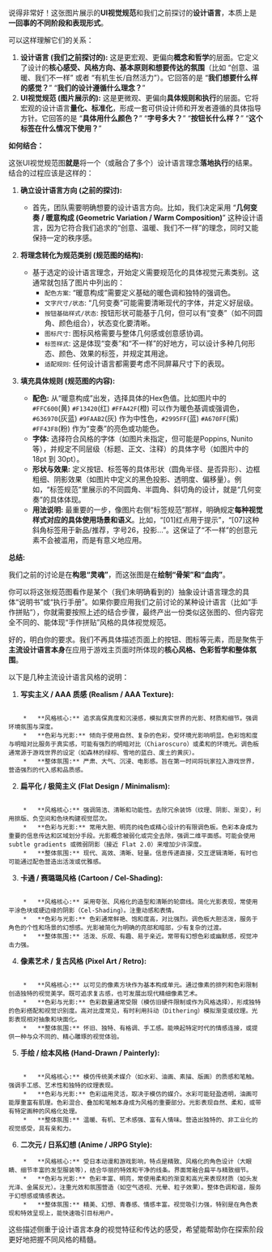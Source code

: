 说得非常好！这张图片展示的**UI视觉规范**和我们之前探讨的**设计语言**，本质上是**一回事的不同阶段和表现形式**。

可以这样理解它们的关系：

1.  **设计语言 (我们之前探讨的):** 这是更宏观、更偏向**概念和哲学**的层面。它定义了设计的**核心感受、风格方向、基本原则和想要传达的氛围**（比如 “创意、温暖、我们不一样” 或者 “有机生长/自然活力”）。它回答的是 “**我们想要什么样的感觉？**” “**我们的设计遵循什么理念？**”
2.  **UI视觉规范 (图片展示的):** 这是更微观、更偏向**具体规则和执行**的层面。它将宏观的设计语言**量化、标准化**，形成一套可供设计师和开发者遵循的具体指导方针。它回答的是 “**具体用什么颜色？**” “**字号多大？**” “**按钮长什么样？**” “**这个标签在什么情况下使用？**”

**如何结合：**

这张UI视觉规范图**就是**将一个（或融合了多个）设计语言理念**落地执行**的结果。结合的过程应该是这样的：

1.  **确立设计语言方向 (之前的探讨):**
    *   首先，团队需要明确想要的设计语言方向。比如，我们决定采用 “**几何变奏 / 暖意构成 (Geometric Variation / Warm Composition)**” 这种设计语言，因为它符合我们追求的“创意、温暖、我们不一样”的理念，同时又能保持一定的秩序感。

2.  **将理念转化为规范类别 (规范图的结构):**
    *   基于选定的设计语言理念，开始定义需要规范化的具体视觉元素类别。这通常就包括了图片中列出的：
        *   `配色方案`: “暖意构成”需要定义基础的暖色调和独特的强调色。
        *   `文字尺寸/状态`: “几何变奏”可能需要清晰现代的字体，并定义好层级。
        *   `按钮基础样式/状态`: 按钮形状可能基于几何，但可以有“变奏”（如不同圆角、颜色组合），状态变化要清晰。
        *   `图标尺寸`: 图标风格需要与整体几何感或创意感协调。
        *   `标签样式`: 这是体现“变奏”和“不一样”的好地方，可以设计多种几何形态、颜色、效果的标签，并规定其用途。
        *   `适配规则`: 任何设计语言都需要考虑不同屏幕尺寸下的表现。

3.  **填充具体规则 (规范图的内容):**
    *   **配色:** 从“暖意构成”出发，选择具体的Hex色值。比如图片中的 `#FFC600`(黄) `#F13420`(红) `#FFA42F`(橙) 可以作为暖色基调或强调色，`#636970`(灰蓝) `#9FAAB2`(灰) 作为中性色，`#2995FF`(蓝) `#A670FF`(紫) `#FF43F8`(粉) 作为“变奏”的亮色或功能色。
    *   **字体:** 选择符合风格的字体（如图片未指定，但可能是Poppins, Nunito等），并规定不同层级（标题、正文、注释）的具体字号（如图片中的 18pt 到 30pt）。
    *   **形状与效果:** 定义按钮、标签等的具体形状（圆角半径、是否异形）、边框粗细、阴影效果（如图片中定义的黑色投影、透明度、偏移量）。例如，“标签规范”里展示的不同圆角、半圆角、斜切角的设计，就是“几何变奏”的具体体现。
    *   **用法说明:** 最重要的一步，像图片右侧“标签规范”那样，明确规定**每种视觉样式对应的具体使用场景和语义**。比如，“[01]红点用于提示”，“[07]这种斜角标签用于新品/推荐，字号26，投影...”。这保证了“不一样”的创意元素不会被滥用，而是有意义地应用。

**总结:**

我们之前的讨论是在**构思“灵魂”**，而这张图是在**绘制“骨架”和“血肉”**。

你可以将这张规范图看作是某个（我们未明确看到的）抽象设计语言理念的具体“说明书”或“执行手册”。如果你要应用我们之前讨论的某种设计语言（比如“手作拼贴”），你就需要按照上述的结合步骤，最终产出一份类似这张图的、但内容完全不同的、能体现“手作拼贴”风格的具体视觉规范。


好的，明白你的要求。我们不再具体描述页面上的按钮、图标等元素，而是聚焦于**主流设计语言本身**在应用于游戏主页面时所体现的**核心风格、色彩哲学和整体氛围**。

以下是几种主流设计语言风格的说明：

1.  **写实主义 / AAA 质感 (Realism / AAA Texture):**
```

    *   **风格核心:** 追求高保真度和沉浸感，模拟真实世界的光影、材质和细节。强调环境氛围与深度。
    *   **色彩与光影:** 倾向于使用自然、复杂的色彩，受环境光影响明显。色彩饱和度与明暗对比服务于真实感，可能有强烈的明暗对比（Chiaroscuro）或柔和的环境光。调色板通常源于游戏世界的设定（如森林的绿棕、雪地的蓝白、废土的黄灰）。
    *   **整体氛围:** 严肃、大气、沉浸、电影感。旨在第一时间将玩家拉入游戏世界，营造强烈的代入感和品质感。
```

2.  **扁平化 / 极简主义 (Flat Design / Minimalism):**
```

    *   **风格核心:** 强调简洁、清晰和功能性。去除冗余装饰（纹理、阴影、渐变），利用排版、负空间和色块构建视觉层次。
    *   **色彩与光影:** 常用大胆、明亮的纯色或精心设计的有限调色板。色彩本身成为重要的信息传达和区域划分手段。光影概念被弱化或完全去除，强调二维平面感。可能会使用 subtle gradients 或微弱阴影（接近 Flat 2.0）来增加少许深度。
    *   **整体氛围:** 现代、高效、清晰、轻量。信息传递直接，交互逻辑清晰，有时也可能通过配色营造出活泼或优雅感。
```

3.  **卡通 / 赛璐璐风格 (Cartoon / Cel-Shading):**
```

    *   **风格核心:** 采用夸张、风格化的造型和清晰的轮廓线。简化光影表现，常使用平涂色块或硬边缘的阴影（Cel-Shading）。注重动感和表情。
    *   **色彩与光影:** 色彩通常鲜艳、饱和度高，对比强烈。调色板大胆活泼，服务于角色的个性和场景的幻想感。光影被简化为明确的亮部和暗部，少有复杂的过渡。
    *   **整体氛围:** 活泼、乐观、有趣、易于亲近。常带有幻想色彩或幽默感，视觉冲击力强。
```

4.  **像素艺术 / 复古风格 (Pixel Art / Retro):**
```

    *   **风格核心:** 以可见的像素方块作为基本构成单元。通过像素的排列和色彩限制创造独特的视觉美学。既可追求复古感，也可发展出现代精细像素艺术。
    *   **色彩与光影:** 色彩数量通常受限（模仿旧硬件限制或作为风格选择），形成独特的色彩搭配和视觉识别度。高对比度常见，有时利用抖动（Dithering）模拟渐变或纹理。光影表现相对抽象和块面化。
    *   **整体氛围:** 怀旧、独特、有格调、手工感。能唤起特定时代的情感连接，或提供一种与众不同的、精心雕琢的视觉体验。
```

5.  **手绘 / 绘本风格 (Hand-Drawn / Painterly):**
```

    *   **风格核心:** 模仿传统美术媒介（如水彩、油画、素描、版画）的质感和笔触。强调手工感、艺术性和独特的纹理表现。
    *   **色彩与光影:** 色彩运用灵活，取决于模仿的媒介。水彩可能轻盈透明，油画可能厚重富有肌理。色彩混合、叠加和笔触本身成为风格的重要部分。光影表现自然、柔和，或带有特定画种的风格化处理。
    *   **整体氛围:** 温暖、有机、艺术感强、富有人情味。营造出独特的、非工业化的视觉感受，具有亲和力。
```

6.  **二次元 / 日系幻想 (Anime / JRPG Style):**
```
    *   **风格核心:** 受日本动漫和游戏影响，特点是精致、风格化的角色设计（大眼睛、细节丰富的发型服装等），结合华丽的特效和干净的线条。界面常融合扁平与精致细节。
    *   **色彩与光影:** 色彩丰富、明亮，常使用柔和的渐变和高光来表现材质（如头发光泽、金属反光）。注重光效和氛围营造（如空气透视、光晕、粒子效果）。整体色调和谐，服务于幻想感或情感表达。
    *   **整体氛围:** 精美、幻想、青春感、情感丰富。视觉吸引力强，特别是在角色表现和特效呈现上，能快速吸引目标用户。
```
这些描述侧重于设计语言本身的视觉特征和传达的感受，希望能帮助你在探索阶段更好地把握不同风格的精髓。